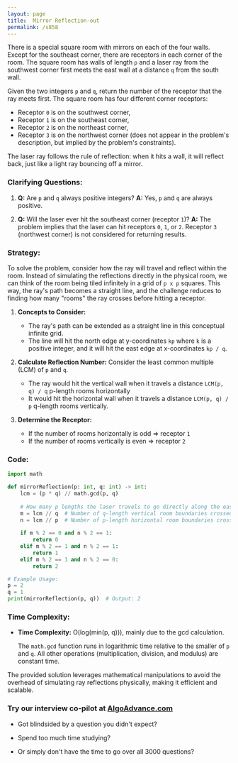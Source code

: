 ```yaml
---
layout: page
title:  Mirror Reflection-out
permalink: /s858
---
```


There is a special square room with mirrors on each of the four walls. Except for the southeast corner, there are receptors in each corner of the room. The square room has walls of length `p` and a laser ray from the southwest corner first meets the east wall at a distance `q` from the south wall.

Given the two integers `p` and `q`, return the number of the receptor that the ray meets first. The square room has four different corner receptors:

- Receptor `0` is on the southwest corner,
- Receptor `1` is on the southeast corner,
- Receptor `2` is on the northeast corner,
- Receptor `3` is on the northwest corner (does not appear in the problem's description, but implied by the problem's constraints).

The laser ray follows the rule of reflection: when it hits a wall, it will reflect back, just like a light ray bouncing off a mirror.

### Clarifying Questions:

1. **Q:** Are `p` and `q` always positive integers?
   **A:** Yes, `p` and `q` are always positive.
   
2. **Q:** Will the laser ever hit the southeast corner (receptor `1`)?
   **A:** The problem implies that the laser can hit receptors `0`, `1`, or `2`. Receptor `3` (northwest corner) is not considered for returning results.

### Strategy:

To solve the problem, consider how the ray will travel and reflect within the room. Instead of simulating the reflections directly in the physical room, we can think of the room being tiled infinitely in a grid of `p x p` squares. This way, the ray's path becomes a straight line, and the challenge reduces to finding how many "rooms" the ray crosses before hitting a receptor.

1. **Concepts to Consider:**
   - The ray's path can be extended as a straight line in this conceptual infinite grid.
   - The line will hit the north edge at y-coordinates `kp` where `k` is a positive integer, and it will hit the east edge at x-coordinates `kp / q`.

2. **Calculate Reflection Number:**
   Consider the least common multiple (LCM) of `p` and `q`.
   - The ray would hit the vertical wall when it travels a distance `LCM(p, q) / q` p-length rooms horizontally
   - It would hit the horizontal wall when it travels a distance `LCM(p, q) / p` q-length rooms vertically.

3. **Determine the Receptor:**
   - If the number of rooms horizontally is odd => receptor `1`
   - If the number of rooms vertically is even => receptor `2`

### Code:

```python
import math

def mirrorReflection(p: int, q: int) -> int:
    lcm = (p * q) // math.gcd(p, q)
    
    # How many p lengths the laser travels to go directly along the east-west direction as integer p
    m = lcm // q  # Number of q-length vertical room boundaries crossed
    n = lcm // p  # Number of p-length horizontal room boundaries crossed
    
    if m % 2 == 0 and n % 2 == 1:
        return 0
    elif m % 2 == 1 and n % 2 == 1:
        return 1
    elif m % 2 == 1 and n % 2 == 0:
        return 2

# Example Usage:
p = 2
q = 1
print(mirrorReflection(p, q))  # Output: 2
```

### Time Complexity:

- **Time Complexity:** O(log(min(p, q))), mainly due to the gcd calculation.
  
  The `math.gcd` function runs in logarithmic time relative to the smaller of `p` and `q`. All other operations (multiplication, division, and modulus) are constant time.
  
The provided solution leverages mathematical manipulations to avoid the overhead of simulating ray reflections physically, making it efficient and scalable.


### Try our interview co-pilot at [AlgoAdvance.com](https://algoAdvance.com)

- Got blindsided by a question you didn't expect?

- Spend too much time studying?

- Or simply don't have the time to go over all 3000 questions?

